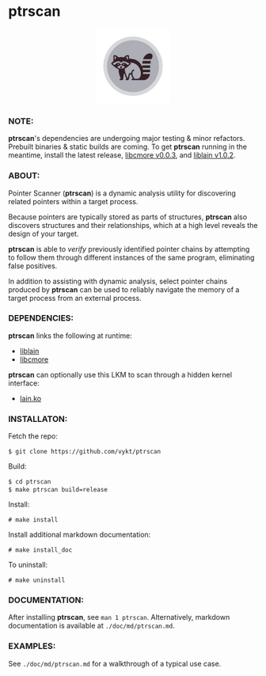 # ptrscan

<p align="center">
    <img src="ptrscan.png" width="150" height="150">
</p>

### NOTE:

**ptrscan**'s dependencies are undergoing major testing & minor refactors. Prebuilt binaries & static builds are coming. To get **ptrscan** running in the meantime, install the latest release, [libcmore v0.0.3](https://github.com/vykt/cmore/releases/tag/0.0.3), and [liblain v1.0.2](https://github.com/vykt/liblain/releases/tag/1.0.2).


### ABOUT:

Pointer Scanner (**ptrscan**) is a dynamic analysis utility for discovering related pointers within a target process. 

Because pointers are typically stored as parts of structures, **ptrscan** also discovers structures and their relationships, which at a high level reveals the design of your target.

**ptrscan** is able to *verify* previously identified pointer chains by attempting to follow them through different instances of the same program, eliminating false positives.

In addition to assisting with dynamic analysis, select pointer chains produced by **ptrscan** can be used to reliably navigate the memory of a target process from an external process.



### DEPENDENCIES:

**ptrscan** links the following at runtime:

- [liblain](https://github.com/vykt/liblain)
- [libcmore](https://github.com/vykt/libcmore)

**ptrscan** can optionally use this LKM to scan through a hidden kernel interface:

- [lain.ko](https://github.com/vykt/lain.ko)



### INSTALLATON:

Fetch the repo:
```
$ git clone https://github.com/vykt/ptrscan
```

Build:
```
$ cd ptrscan
$ make ptrscan build=release
```

Install:
```
# make install
```

Install additional markdown documentation:
```
# make install_doc
```

To uninstall:
```
# make uninstall
```



### DOCUMENTATION:

After installing **ptrscan**, see `man 1 ptrscan`. Alternatively, markdown documentation is available at `./doc/md/ptrscan.md`. 



### EXAMPLES:

See `./doc/md/ptrscan.md` for a walkthrough of a typical use case.
